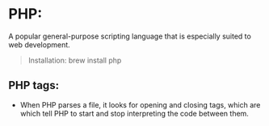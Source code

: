 # PHP:
A popular general-purpose scripting language that is especially suited to web development.

> Installation: brew install php

## PHP tags:
- When PHP parses a file, it looks for opening and closing tags, which are <?php and ?> which tell PHP to start and stop interpreting the code between them.
